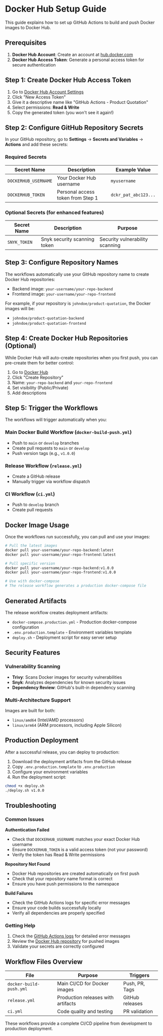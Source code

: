 # Docker Hub Setup Guide

This guide explains how to set up GitHub Actions to build and push Docker images to Docker Hub.

## Prerequisites

1. **Docker Hub Account**: Create an account at [hub.docker.com](https://hub.docker.com)
2. **Docker Hub Access Token**: Generate a personal access token for secure authentication

## Step 1: Create Docker Hub Access Token

1. Go to [Docker Hub Account Settings](https://hub.docker.com/settings/security)
2. Click "New Access Token"
3. Give it a descriptive name like "GitHub Actions - Product Quotation"
4. Select permissions: **Read & Write**
5. Copy the generated token (you won't see it again!)

## Step 2: Configure GitHub Repository Secrets

In your GitHub repository, go to **Settings** → **Secrets and Variables** → **Actions** and add these secrets:

### Required Secrets

| Secret Name | Description | Example Value |
|-------------|-------------|---------------|
| `DOCKERHUB_USERNAME` | Your Docker Hub username | `myusername` |
| `DOCKERHUB_TOKEN` | Personal access token from Step 1 | `dckr_pat_abc123...` |

### Optional Secrets (for enhanced features)

| Secret Name | Description | Purpose |
|-------------|-------------|---------|
| `SNYK_TOKEN` | Snyk security scanning token | Security vulnerability scanning |

## Step 3: Configure Repository Names

The workflows automatically use your GitHub repository name to create Docker Hub repositories:

- Backend image: `your-username/your-repo-backend`
- Frontend image: `your-username/your-repo-frontend`

For example, if your repository is `johndoe/product-quotation`, the Docker images will be:
- `johndoe/product-quotation-backend`
- `johndoe/product-quotation-frontend`

## Step 4: Create Docker Hub Repositories (Optional)

While Docker Hub will auto-create repositories when you first push, you can pre-create them for better control:

1. Go to [Docker Hub](https://hub.docker.com)
2. Click "Create Repository"
3. Name: `your-repo-backend` and `your-repo-frontend`
4. Set visibility (Public/Private)
5. Add descriptions

## Step 5: Trigger the Workflows

The workflows will trigger automatically when you:

### Main Docker Build Workflow (`docker-build-push.yml`)
- Push to `main` or `develop` branches
- Create pull requests to `main` or `develop`
- Push version tags (e.g., `v1.0.0`)

### Release Workflow (`release.yml`)
- Create a GitHub release
- Manually trigger via workflow dispatch

### CI Workflow (`ci.yml`)
- Push to `develop` branch
- Create pull requests

## Docker Image Usage

Once the workflows run successfully, you can pull and use your images:

```bash
# Pull the latest images
docker pull your-username/your-repo-backend:latest
docker pull your-username/your-repo-frontend:latest

# Pull specific version
docker pull your-username/your-repo-backend:v1.0.0
docker pull your-username/your-repo-frontend:v1.0.0

# Use with docker-compose
# The release workflow generates a production docker-compose file
```

## Generated Artifacts

The release workflow creates deployment artifacts:

- `docker-compose.production.yml` - Production docker-compose configuration
- `.env.production.template` - Environment variables template
- `deploy.sh` - Deployment script for easy server setup

## Security Features

### Vulnerability Scanning
- **Trivy**: Scans Docker images for security vulnerabilities
- **Snyk**: Analyzes dependencies for known security issues
- **Dependency Review**: GitHub's built-in dependency scanning

### Multi-Architecture Support
Images are built for both:
- `linux/amd64` (Intel/AMD processors)
- `linux/arm64` (ARM processors, including Apple Silicon)

## Production Deployment

After a successful release, you can deploy to production:

1. Download the deployment artifacts from the GitHub release
2. Copy `.env.production.template` to `.env.production`
3. Configure your environment variables
4. Run the deployment script:

```bash
chmod +x deploy.sh
./deploy.sh v1.0.0
```

## Troubleshooting

### Common Issues

**Authentication Failed**
- Check that `DOCKERHUB_USERNAME` matches your exact Docker Hub username
- Ensure `DOCKERHUB_TOKEN` is a valid access token (not your password)
- Verify the token has Read & Write permissions

**Repository Not Found**
- Docker Hub repositories are created automatically on first push
- Check that your repository name format is correct
- Ensure you have push permissions to the namespace

**Build Failures**
- Check the GitHub Actions logs for specific error messages
- Ensure your code builds successfully locally
- Verify all dependencies are properly specified

### Getting Help

1. Check the [GitHub Actions logs](../../actions) for detailed error messages
2. Review the [Docker Hub repository](https://hub.docker.com) for pushed images
3. Validate your secrets are correctly configured

## Workflow Files Overview

| File | Purpose | Triggers |
|------|---------|----------|
| `docker-build-push.yml` | Main CI/CD for Docker images | Push, PR, Tags |
| `release.yml` | Production releases with artifacts | GitHub releases |
| `ci.yml` | Code quality and testing | PR validation |

These workflows provide a complete CI/CD pipeline from development to production deployment.